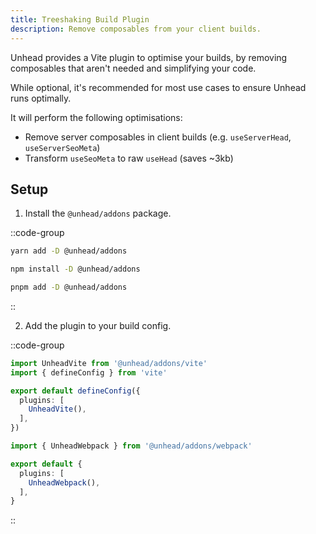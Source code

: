 ```yaml
---
title: Treeshaking Build Plugin
description: Remove composables from your client builds.
---
```


Unhead provides a Vite plugin to optimise your builds, by removing composables that aren't needed and simplifying
your code.

While optional, it's recommended for most use cases to ensure Unhead runs optimally.

It will perform the following optimisations:

- Remove server composables in client builds (e.g. `useServerHead`, `useServerSeoMeta`)
- Transform `useSeoMeta` to raw `useHead` (saves ~3kb)

## Setup

1. Install the `@unhead/addons` package.

::code-group

```bash [yarn]
yarn add -D @unhead/addons
```

```bash [npm]
npm install -D @unhead/addons
```

```bash [pnpm]
pnpm add -D @unhead/addons
```

::

2. Add the plugin to your build config.

::code-group

```ts [vite.config.ts]
import UnheadVite from '@unhead/addons/vite'
import { defineConfig } from 'vite'

export default defineConfig({
  plugins: [
    UnheadVite(),
  ],
})
```

```ts [webpack.config.ts]
import { UnheadWebpack } from '@unhead/addons/webpack'

export default {
  plugins: [
    UnheadWebpack(),
  ],
}
```

::
